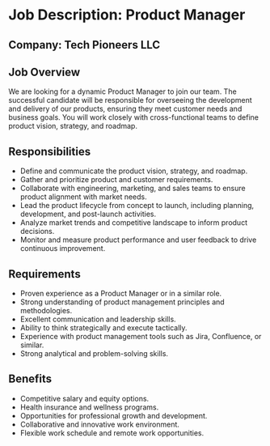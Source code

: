 # Job Description: Product Manager

## Company: Tech Pioneers LLC

## Job Overview

We are looking for a dynamic Product Manager to join our team. The successful candidate will be responsible for overseeing the development and delivery of our products, ensuring they meet customer needs and business goals. You will work closely with cross-functional teams to define product vision, strategy, and roadmap.

## Responsibilities

- Define and communicate the product vision, strategy, and roadmap.
- Gather and prioritize product and customer requirements.
- Collaborate with engineering, marketing, and sales teams to ensure product alignment with market needs.
- Lead the product lifecycle from concept to launch, including planning, development, and post-launch activities.
- Analyze market trends and competitive landscape to inform product decisions.
- Monitor and measure product performance and user feedback to drive continuous improvement.

## Requirements

- Proven experience as a Product Manager or in a similar role.
- Strong understanding of product management principles and methodologies.
- Excellent communication and leadership skills.
- Ability to think strategically and execute tactically.
- Experience with product management tools such as Jira, Confluence, or similar.
- Strong analytical and problem-solving skills.

## Benefits

- Competitive salary and equity options.
- Health insurance and wellness programs.
- Opportunities for professional growth and development.
- Collaborative and innovative work environment.
- Flexible work schedule and remote work opportunities.

